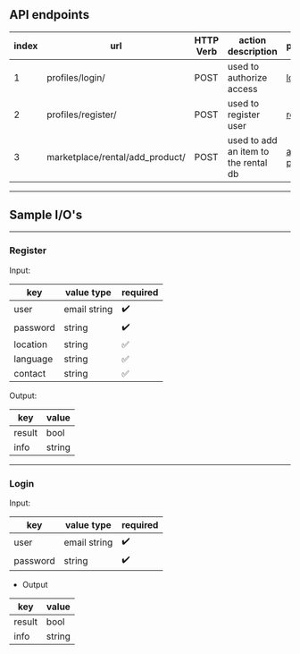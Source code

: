 #

## API endpoints

|index|url|HTTP Verb|action description|protocols|
|-|-|-|-|-|
|1|profiles/login/|POST| used to authorize access|[login](#login)|
|2|profiles/register/|POST| used to register user|[register](#register)|
|3|marketplace/rental/add_product/|POST| used to add an item to the rental db|[add product](#marketplace-rental-add-product)|

---

## Sample I/O's

---

### Register

Input:

|key|value type|required|
|---|----------|--------|
|user|email string|:heavy_check_mark:|
|password|string|:heavy_check_mark: |
|location| string|:white_check_mark:|
|language|string|:white_check_mark:|
|contact|string|:white_check_mark:|

Output:

|key|value|
|---|-----|
|result|bool|
|info|string|

---

### Login

Input:

|key|value type|required|
|---|----------|--------|
|user|email string|:heavy_check_mark:|
|password|string|:heavy_check_mark:|

* Output

|key|value|
|---|-----|
|result|bool|
|info|string|